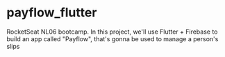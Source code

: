 # payflow_flutter
RocketSeat NL06 bootcamp. In this project, we'll use Flutter + Firebase to build an app called "Payflow", that's gonna be used to manage a person's slips
